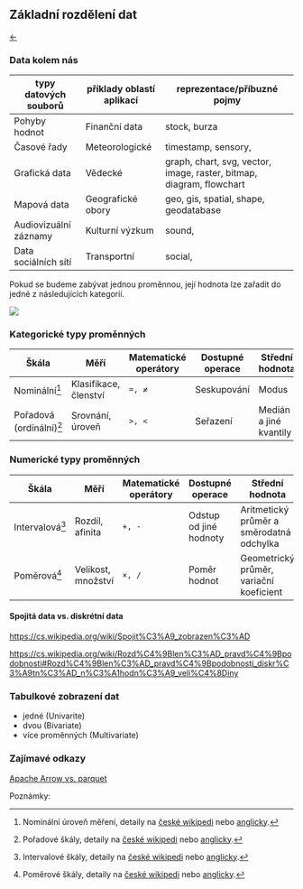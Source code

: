 <!-- #region -->
## Základní rozdělení dat

[←](../Readme.md)  

### Data kolem nás


| typy datových souborů | příklady oblastí aplikací | reprezentace/příbuzné pojmy |
|-----------| --------------------- | ----------|
| Pohyby hodnot | Finanční data | stock, burza |
| Časové řady    | Meteorologické | timestamp, sensory,  |
| Grafická data | Vědecké | graph, chart, svg, vector, image, raster, bitmap, diagram, flowchart |
| Mapová data    | Geografické obory | geo, gis, spatial, shape, geodatabase |
| Audiovizuální záznamy   | Kulturní výzkum | sound,  |
| Data sociálních sítí | Transportní | social,  |

Pokud se budeme zabývat jednou proměnnou, její hodnota lze zařadit do jedné z následujících kategorií.

[![](https://mermaid.ink/img/pako:eNp1kb9uwjAQxl_F8tRKpFIMUwYkaDpUlWglujkMVmyIG_-JzAWJAk_C1JGBR-gUHqwGkqZpVQ-2T9_Pd9-dNzi1XOAILxwrMvQaJwb5dd1H4Q119p2f9kqY6oi4EgjWRYkKZ_Vpb0z1mWazWxQEw22-YgYkMJArj27ROKRPDMTCOpnm1WHWZGxg9ZMldFJq0SHHBAV3wdCffRrLZe6qA3j4jzqg08K-Sbg8rIuQzW_Xujq6dcf27mwE3Yd0YrU01Ydqk4_IVSP02fF_tD59NCCc78Ou2u5qcUBfzoXct6NxWFfrhqRt5pKzGw5wD_uhaCa5_5_NWUwwZEKLBEf-ysWclQoSnJidR8uC-3k_cAnW4WjO1FL0MCvBTtcmxRG4UjRQLJn_bl1Tuy-E0q9W)](https://mermaid.live/edit#pako:eNp1kb9uwjAQxl_F8tRKpFIMUwYkaDpUlWglujkMVmyIG_-JzAWJAk_C1JGBR-gUHqwGkqZpVQ-2T9_Pd9-dNzi1XOAILxwrMvQaJwb5dd1H4Q119p2f9kqY6oi4EgjWRYkKZ_Vpb0z1mWazWxQEw22-YgYkMJArj27ROKRPDMTCOpnm1WHWZGxg9ZMldFJq0SHHBAV3wdCffRrLZe6qA3j4jzqg08K-Sbg8rIuQzW_Xujq6dcf27mwE3Yd0YrU01Ydqk4_IVSP02fF_tD59NCCc78Ou2u5qcUBfzoXct6NxWFfrhqRt5pKzGw5wD_uhaCa5_5_NWUwwZEKLBEf-ysWclQoSnJidR8uC-3k_cAnW4WjO1FL0MCvBTtcmxRG4UjRQLJn_bl1Tuy-E0q9W)

### Kategorické typy proměnných

| Škála | Měří | Matematické operátory | Dostupné operace | Střední hodnota |
|-----------| --------------------- | ----------|----------|----------|
| Nominální[^typ_nominal] | Klasifikace, členství | `=, ≠` | Seskupování | Modus |
| Pořadová (ordinální)[^typ_ordinal] | Srovnání, úroveň | `>, <` |  Seřazení | Medián a jiné kvantily |


### Numerické typy proměnných

| Škála | Měří | Matematické operátory | Dostupné operace | Střední hodnota |
|-----------| --------------------- | ----------|----------|----------|
| Intervalová[^typ_interval] | Rozdíl, afinita | `+, -` | Odstup od jiné hodnoty | Aritmetický průměr a směrodatná odchylka | 
| Poměrová[^typ_compl] | Velikost, množství | `×, /` | Poměr hodnot | Geometrický průměr, variační koeficient | 


#### Spojitá data vs. diskrétní data


https://cs.wikipedia.org/wiki/Spojit%C3%A9_zobrazen%C3%AD

https://cs.wikipedia.org/wiki/Rozd%C4%9Blen%C3%AD_pravd%C4%9Bpodobnosti#Rozd%C4%9Blen%C3%AD_pravd%C4%9Bpodobnosti_diskr%C3%A9tn%C3%AD_n%C3%A1hodn%C3%A9_veli%C4%8Diny


<!-- #endregion -->

### Tabulkové zobrazení dat

-   jedné (Univarite)
-   dvou (Bivariate)
-   více proměnných (Multivariate)


### Zajímavé odkazy

[Apache Arrow vs. parquet](http://dbmsmusings.blogspot.com/2017/10/apache-arrow-vs-parquet-and-orc-do-we.html)


Poznámky:

[^typ_nominal]: Nominální úroveň měření, detaily na [české wikipedi](https://cs.wikipedia.org/wiki/Typy_prom%C4%9Bnn%C3%BDch#Nomin%C3%A1ln%C3%AD_%C3%BArove%C5%88_m%C4%9B%C5%99en%C3%AD) nebo [anglicky](https://en.wikipedia.org/wiki/Level_of_measurement#Nominal_level).

[^typ_ordinal]: Pořadové škály, detaily na [české wikipedi](https://cs.wikipedia.org/wiki/Typy_prom%C4%9Bnn%C3%BDch#Po%C5%99adov%C3%A9_%C5%A1k%C3%A1ly) nebo [anglicky](https://en.wikipedia.org/wiki/Ordinal_data).

[^typ_interval]: Intervalové škály, detaily na [české wikipedi](https://cs.wikipedia.org/wiki/Typy_prom%C4%9Bnn%C3%BDch#Intervalov%C3%A9_%C5%A1k%C3%A1ly) nebo [anglicky](https://en.wikipedia.org/wiki/Ordinal_data).

[^typ_compl]: Poměrové škály, detaily na [české wikipedi](https://cs.wikipedia.org/wiki/Typy_prom%C4%9Bnn%C3%BDch#Pom%C4%9Brov%C3%A9_%C5%A1k%C3%A1ly) nebo [anglicky](https://en.wikipedia.org/wiki/Ordinal_data).

